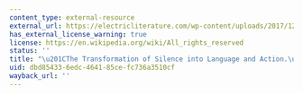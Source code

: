 ```yaml
---
content_type: external-resource
external_url: https://electricliterature.com/wp-content/uploads/2017/12/silenceintoaction.pdf
has_external_license_warning: true
license: https://en.wikipedia.org/wiki/All_rights_reserved
status: ''
title: "\u201CThe Transformation of Silence into Language and Action.\u201D (PDF)"
uid: dbd85433-6edc-4641-85ce-fc736a3510cf
wayback_url: ''
---
```

